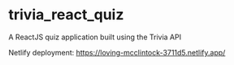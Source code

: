 # trivia_react_quiz
A ReactJS quiz application built using the Trivia API

Netlify deployment: https://loving-mcclintock-3711d5.netlify.app/

